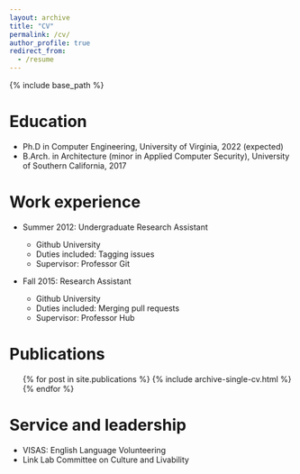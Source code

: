 ```yaml
---
layout: archive
title: "CV"
permalink: /cv/
author_profile: true
redirect_from:
  - /resume
---
```


{% include base_path %}

Education
======
* Ph.D in Computer Engineering, University of Virginia, 2022 (expected)
* B.Arch. in Architecture (minor in Applied Computer Security), University of Southern California, 2017

Work experience
======
* Summer 2012: Undergraduate Research Assistant
  * Github University
  * Duties included: Tagging issues
  * Supervisor: Professor Git

* Fall 2015: Research Assistant
  * Github University
  * Duties included: Merging pull requests
  * Supervisor: Professor Hub

Publications
======
  <ul>{% for post in site.publications %}
    {% include archive-single-cv.html %}
  {% endfor %}</ul>

Service and leadership
======
* VISAS: English Language Volunteering 
* Link Lab Committee on Culture and Livability
